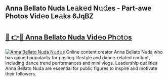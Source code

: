 ## Anna Bellato Nuda Le𝚊k𝚎d N𝚞𝚍es - Part-awe Photos Vid𝚎o Le𝚊ks 6JqBZ

# <h2><a href="http://fbbdhx.evod.top/?m=Anna+Bellato+Nuda">🔗 👉🔴 Anna Bellato Nuda Vid𝚎o Ph𝚘t𝚘s</a></h2>

[![Anna Bellato Nuda N𝚞d𝚎s](https://i.imgur.com/8V9OHl7.gif)](http://fbbdhx.evod.top/?m=Anna+Bellato+Nuda)
Online content creator Anna Bellato Nuda who has gained popularity for posting lifestyle and dance-related content, including dance trend performances and mini vlogs. Leadership qualities Anna Bellato Nuda are essential for public figures to inspire and motivate their followers. 

